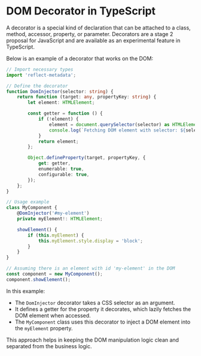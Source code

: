 # DOM Decorator in TypeScript

A decorator is a special kind of declaration that can be attached to a class, method, accessor, property, or parameter. Decorators are a stage 2 proposal for JavaScript and are available as an experimental feature in TypeScript.

Below is an example of a decorator that works on the DOM:

```typescript
// Import necessary types
import 'reflect-metadata';

// Define the decorator
function DomInjector(selector: string) {
    return function (target: any, propertyKey: string) {
        let element: HTMLElement;

        const getter = function () {
            if (!element) {
                element = document.querySelector(selector) as HTMLElement;
                console.log(`Fetching DOM element with selector: ${selector}`);
            }
            return element;
        };

        Object.defineProperty(target, propertyKey, {
            get: getter,
            enumerable: true,
            configurable: true,
        });
    };
}

// Usage example
class MyComponent {
    @DomInjector('#my-element')
    private myElement!: HTMLElement;

    showElement() {
        if (this.myElement) {
            this.myElement.style.display = 'block';
        }
    }
}

// Assuming there is an element with id 'my-element' in the DOM
const component = new MyComponent();
component.showElement();
```

In this example:
- The `DomInjector` decorator takes a CSS selector as an argument.
- It defines a getter for the property it decorates, which lazily fetches the DOM element when accessed.
- The `MyComponent` class uses this decorator to inject a DOM element into the `myElement` property.

This approach helps in keeping the DOM manipulation logic clean and separated from the business logic.
